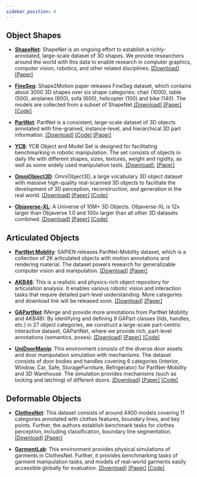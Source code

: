 ```yaml
---
sidebar_position: 0
---
```



## Object Shapes

- [**ShapeNet**](https://shapenet.org/): ShapeNet is an ongoing effort to establish a richly-annotated, large-scale
  dataset of 3D shapes. We provide researchers around the world with this data to enable research in computer graphics,
  computer vision, robotics, and other related
  disciplines. [[Download]](https://shapenet.org/login/) [[Paper]](https://arxiv.org/abs/1512.03012)
  
- [**FineSeg**](http://kevinkaixu.net/projects/shape2motion.html): Shape2Motion paper releases FineSeg dataset, which
  contains about 3000 3D shapes over six shape categories: chair (1000), table (500), airplanes (600), sofa (600),
  helicopter (100) and bike (140). The models are collected from a subset of
  ShapeNet.[[Download]](https://drive.google.com/file/d/1ZtWgMqYSNl1MSXKaTnMdN6xHXme9AjXb/view?usp=sharing) [[Paper]](https://arxiv.org/abs/1903.00709) [[Code]](https://github.com/wangxiaogang866/Shape2Motion)

- [**PartNet**](https://partnet.cs.stanford.edu/): PartNet is a consistent, large-scale dataset of 3D objects annotated
  with fine-grained, instance-level, and hierarchical 3D part
  information. [[Download]](https://www.shapenet.org/login/) [[Code]](https://github.com/daerduoCarey/partnet_dataset) [[Paper]](https://arxiv.org/abs/1812.02713)
- [**YCB**](https://www.ycbbenchmarks.com/): YCB Object and Model Set is designed for facilitating benchmarking in
  robotic manipulation. The set consists of objects in daily life with different shapes, sizes, textures, weight and
  rigidity, as well as some widely used manipulation
  tests. [[Download]](http://ycb-benchmarks.s3-website-us-east-1.amazonaws.com/); [[Paper]](https://journals.sagepub.com/doi/full/10.1177/0278364917700714)
- [**OmniObject3D**](https://omniobject3d.github.io/): OmniObject3D, a large vocabulary 3D object dataset with massive
  high-quality real-scanned 3D objects to facilitate the development of 3D perception, reconstruction, and generation in
  the real
  world. [[Download]](https://opendatalab.com/OpenXDLab/OmniObject3D-New/tree/main) [[Paper]](https://arxiv.org/abs/2301.07525) [[Code]](https://github.com/omniobject3d/OmniObject3D/tree/main)
- [**Objaverse-XL**](https://objaverse.allenai.org/): A Universe of 10M+ 3D Objects. Objaverse-XL is 12x larger than
  Objaverse 1.0 and 100x larger than all other 3D datasets
  combined. [[Download]](https://docs.google.com/forms/d/e/1FAIpQLScNOWKTHk3a7CGiegNjROFNfOcpzr5gt6G0FMEMQ8qXRTbs0Q/viewform) [[Paper]](https://arxiv.org/abs/2307.05663) [[Code]](https://github.com/allenai/objaverse-xl)

## Articulated Objects

- [**PartNet Moblity**](https://sapien.ucsd.edu/browse): SAPIEN releases PartNet-Mobility dataset, which is a collection
  of 2K articulated objects with motion annotations and rendering material. The dataset powers research for
  generalizable computer vision and
  manipulation. [[Download]](https://sapien.ucsd.edu/downloads) [[Paper]](https://arxiv.org/abs/2003.08515)

- [**AKB48**](https://liuliu66.github.io/articulationobjects/index.html): This is a realistic and physics-rich object
  repository for articulation analysis. It enables various robotic vision and interaction tasks that require detailed
  part-level understanding. More categories and download link will be released
  soon. [[Download]](https://liuliu66.github.io/articulationobjects/download.html) [[Paper]](https://arxiv.org/abs/2202.08432)

- [**GAPartNet**](https://pku-epic.github.io/GAPartNet/) (Merge and provide more annotations from PartNet Mobility and
  AKB48): By identifying and defining 9 GAPart classes (lids, handles, etc.) in 27 object categories, we construct a
  large-scale part-centric interactive dataset, GAPartNet, where we provide rich, part-level annotations (semantics,
  poses). [[Download]](https://forms.gle/3qzv8z5vP2BT5ARN7) [[Paper]](https://arxiv.org/abs/2211.05272) [[Code]](https://github.com/PKU-EPIC/GAPartNet)

- [**UniDoorManip**](https://unidoormanip.github.io/): This environment consists of the diverse door assets and door manipulation simulation with mechanisms.
  The dataset consists of door bodies and handles covering 6 categories (Interior, Window, Car, Safe, StorageFurniture, Refrigerator) for PartNet-Mobility and 3D Warehouse.
  The simulation provides mechanisms (such as locking and latching) of different doors. 
  [[Download]](https://github.com/sectionZ6/UniDoorManip) [[Paper]](https://arxiv.org/abs/2211.05272) [[Code]](https://github.com/sectionZ6/UniDoorManip)

## Deformable Objects

- [**ClothesNet**](https://sites.google.com/view/clothesnet/): 
  This dataset consists of around 4400 models covering 11 categories
  annotated with clothes features, boundary lines, and key points.
  Further, the authors establish benchmark tasks for clothes perception, including classification, boundary line segmentation.
  [[Download]](https://docs.google.com/forms/d/e/1FAIpQLSdE-cUxWSzvC-D99RqkIHI9yLHjvT_5QygszjfqxnB6vIt8vw/viewform) [[Paper]](https://arxiv.org/abs/2308.09987)

- [**GarmentLab**](https://garmentlab.github.io/): 
  This environment provides physical simulations of garments in ClothesNet.
  Further, it provides benchmarking tasks of garment manipulation tasks,
  and models of real-world garments easily accessible globally for evaluation.
  [[Download]](https://garmentlab.readthedocs.io/en/latest/tutorial/data/index.html) [[Paper]](https://arxiv.org/abs/2411.01200) [[Code]](https://github.com/GarmentLab/GarmentLab)
